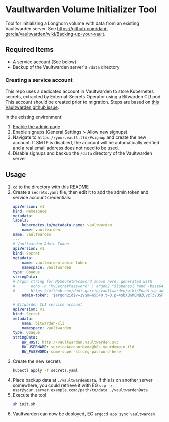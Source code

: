 # Vaultwarden Volume Initializer Tool

Tool for initializing a Longhorn volume with data from an existing Vaultwarden server. See https://github.com/dani-garcia/vaultwarden/wiki/Backing-up-your-vault.

## Required Items
* A service account (See below)
* Backup of the Vaultwarden server's `/data` directory 

### Creating a service account

This repo uses a dedicated account in Vaultwarden to store Kubernetes secrets, extracted by External-Secrets Operator using a Bitwarden CLI pod. This account should be created prior to migration. Steps are based on [this Vaultwarden github issue](https://github.com/dani-garcia/vaultwarden/discussions/4531).

In the existing environment:

1. [Enable the admin page](https://github.com/dani-garcia/vaultwarden/wiki/Enabling-admin-page)
1. Enable signups (General Settings > Allow new signups)
1. Navigate to `https://your.vault.tld/#signup` and create the new account. If SMTP is disabled, the account will be automatically verified and a real email address does not need to be used.
1. Disable signups and backup the `/data` directory of the Vaultwarden server

## Usage

1. `cd` to the directory with this README
1. Create a `secrets.yaml` file, then edit it to add the admin token and service account credentials:
    ```yaml
    apiVersion: v1
    kind: Namespace
    metadata:
    labels:
        kubernetes.io/metadata.name: vaultwarden
        name: vaultwarden
    name: vaultwarden
    ---
    # Vaultwarden Admin Token
    apiVersion: v1
    kind: Secret
    metadata:
        name: vaultwarden-admin-token
        namespace: vaultwarden
    type: Opaque
    stringData:
    # Argon string for MySecretPassword shown here, generated with
    #       echo -n "MySecretPassword" | argon2 "$(openssl rand -base64 32)" -e -id -k 65540 -t 3 -p 4
    #       https://github.com/dani-garcia/vaultwarden/wiki/Enabling-admin-page#using-argon2
        admin-token: '$argon2id$v=19$m=65540,t=3,p=4$bXBGMENBZUVzT3VUSFErTzQzK25Jck1BN2Z0amFuWjdSdVlIQVZqYzAzYz0$T9m73OdD2mz9+aJKLuOAdbvoARdaKxtOZ+jZcSL9/N0'
    ---
    # Bitwarden CLI service account
    apiVersion: v1
    kind: Secret
    metadata:
        name: bitwarden-cli
        namespace: vaultwarden
    type: Opaque
    stringData:
        BW_HOST: http://vaultwarden.vaultwarden.svc
        BW_USERNAME: serviceAccountName@k8s.yourdomain.tld
        BW_PASSWORD: some-super-strong-password-here
    ```
1. Create the new secrets
    ```sh
    kubectl apply -f secrets.yaml
    ```
1. Place backup data at `./vaultwardenData`. If this is on another server somewhere, you could retrieve it with EG `scp -r user@your.server.example.com:/path/to/data ./vaultwardenData`
1. Execute the tool
    ```sh
    sh init.sh
    ```
1. Vaultwarden can now be deployed, EG `argocd app sync vaultwarden`